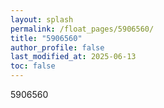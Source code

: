 ```yaml
---
layout: splash
permalink: /float_pages/5906560/
title: "5906560"
author_profile: false
last_modified_at: 2025-06-13
toc: false
---
```

 
5906560
